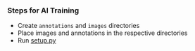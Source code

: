 ### Steps for AI Training
- Create `annotations` and `images` directories
- Place images and annotations in the respective directories
- Run [setup.py](setup.py)
